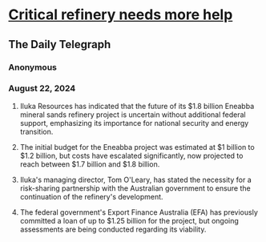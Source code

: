 # [Critical refinery needs more help](https://advance.lexis.com/api/document?collection=news&id=urn:contentItem:6CSP-28F1-F0JP-W17F-00000-00&context=1519360)
## The Daily Telegraph
### Anonymous
### August 22, 2024

1. Iluka Resources has indicated that the future of its $1.8 billion Eneabba mineral sands refinery project is uncertain without additional federal support, emphasizing its importance for national security and energy transition.

2. The initial budget for the Eneabba project was estimated at $1 billion to $1.2 billion, but costs have escalated significantly, now projected to reach between $1.7 billion and $1.8 billion.

3. Iluka's managing director, Tom O'Leary, has stated the necessity for a risk-sharing partnership with the Australian government to ensure the continuation of the refinery's development.

4. The federal government's Export Finance Australia (EFA) has previously committed a loan of up to $1.25 billion for the project, but ongoing assessments are being conducted regarding its viability.